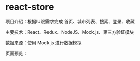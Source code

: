 # react-store

项目介绍：根据IU跟需求完成 首页、城市列表、搜索、登录、收藏

主要技术：React、Redux、NodeJS、Mock.js、第三方验证模块

数据来源：使用 Mock.js 进行数据模拟

页面预览：


